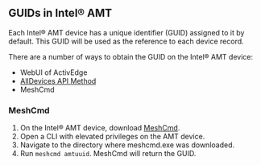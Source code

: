 ## GUIDs in Intel&reg; AMT

Each Intel&reg; AMT device has a unique identifier (GUID) assigned to it by default. This GUID will be used as the 
reference to each device record. 

There are a number of ways to obtain the GUID on the Intel&reg; AMT device:

- WebUI of ActivEdge 
- [AllDevices API Method](../APIs/MPSmethods/alldevices.md)
- MeshCmd

### MeshCmd

1. On the Intel&reg; AMT device, download [MeshCmd](https://www.meshcommander.com/meshcommander/meshcmd).
2. Open a CLI with elevated privileges on the AMT device.
3. Navigate to the directory where meshcmd.exe was downloaded.
4. Run ```meshcmd amtuuid```. MeshCmd will return the GUID.

